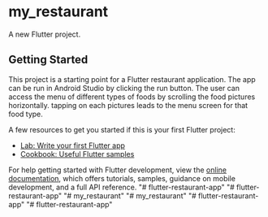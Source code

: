 # my_restaurant

A new Flutter project.

## Getting Started

This project is a starting point for a Flutter restaurant application.
The app can be run in Android Studio by clicking the run button.
The user can access the menu of different types of foods by scrolling the food pictures horizontally.
tapping on each pictures leads to the menu screen for that food type.

A few resources to get you started if this is your first Flutter project:

- [Lab: Write your first Flutter app](https://docs.flutter.dev/get-started/codelab)
- [Cookbook: Useful Flutter samples](https://docs.flutter.dev/cookbook)

For help getting started with Flutter development, view the
[online documentation](https://docs.flutter.dev/), which offers tutorials,
samples, guidance on mobile development, and a full API reference.
"# flutter-restaurant-app" 
"# flutter-restaurant-app" 
"# my_restaurant" 
"# my_restaurant" 
"# flutter-restaurant-app" 
"# flutter-restaurant-app" 
